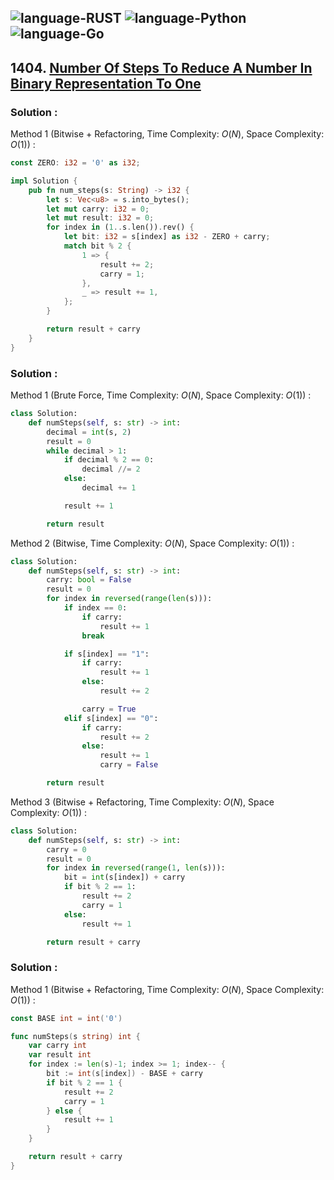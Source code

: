 ![language-RUST](https://img.shields.io/badge/RUST-8d4004?style=for-the-badge&logo=RUST)
![language-Python](https://img.shields.io/badge/Python-ffd43b?style=for-the-badge&logo=PYTHON)
![language-Go](https://img.shields.io/badge/Go-00add8?style=for-the-badge&logo=GO&logoColor=white)
---

## 1404. [Number Of Steps To Reduce A Number In Binary Representation To One](https://leetcode.com/problems/number-of-steps-to-reduce-a-number-in-binary-representation-to-one)

### Solution :

Method 1 (Bitwise + Refactoring, Time Complexity: $O(N)$, Space Complexity: $O(1)$) :
```rust
const ZERO: i32 = '0' as i32;

impl Solution {
    pub fn num_steps(s: String) -> i32 {
        let s: Vec<u8> = s.into_bytes();
        let mut carry: i32 = 0;
        let mut result: i32 = 0;
        for index in (1..s.len()).rev() {
            let bit: i32 = s[index] as i32 - ZERO + carry;
            match bit % 2 {
                1 => {
                    result += 2;
                    carry = 1;
                },
                _ => result += 1,
            };
        }

        return result + carry
    }
}
```

### Solution :

Method 1 (Brute Force, Time Complexity: $O(N)$, Space Complexity: $O(1)$) :
```python
class Solution:
    def numSteps(self, s: str) -> int:
        decimal = int(s, 2)
        result = 0
        while decimal > 1:
            if decimal % 2 == 0:
                decimal //= 2
            else:
                decimal += 1

            result += 1

        return result
```

Method 2 (Bitwise, Time Complexity: $O(N)$, Space Complexity: $O(1)$) :
```python
class Solution:
    def numSteps(self, s: str) -> int:
        carry: bool = False
        result = 0
        for index in reversed(range(len(s))):
            if index == 0:
                if carry:
                    result += 1
                break

            if s[index] == "1":
                if carry:
                    result += 1
                else:
                    result += 2

                carry = True
            elif s[index] == "0":
                if carry:
                    result += 2
                else:
                    result += 1
                    carry = False

        return result
```

Method 3 (Bitwise + Refactoring, Time Complexity: $O(N)$, Space Complexity: $O(1)$) :
```python
class Solution:
    def numSteps(self, s: str) -> int:
        carry = 0
        result = 0
        for index in reversed(range(1, len(s))):
            bit = int(s[index]) + carry
            if bit % 2 == 1:
                result += 2
                carry = 1
            else:
                result += 1

        return result + carry
```

### Solution :

Method 1 (Bitwise + Refactoring, Time Complexity: $O(N)$, Space Complexity: $O(1)$) :
```go
const BASE int = int('0')

func numSteps(s string) int {
    var carry int
    var result int
    for index := len(s)-1; index >= 1; index-- {
        bit := int(s[index]) - BASE + carry
        if bit % 2 == 1 {
            result += 2
            carry = 1
        } else {
            result += 1
        }
    }

    return result + carry
}
```
